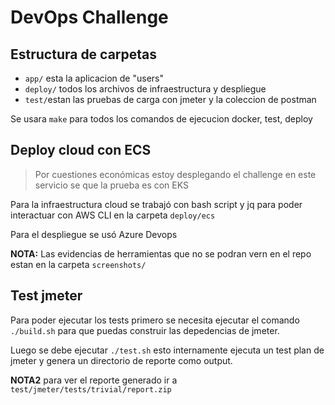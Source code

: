 # DevOps Challenge


## Estructura de carpetas

- `app/` esta la aplicacion de "users" 
- `deploy/` todos los archivos de infraestructura y despliegue
- `test/`estan las pruebas de carga con jmeter y la coleccion de postman 

Se usara `make` para todos los comandos de ejecucion docker, test, deploy 


## Deploy cloud con ECS
> Por cuestiones económicas estoy desplegando el challenge en este servicio se que la prueba es con EKS

Para la infraestructura cloud se trabajó con bash script y jq para poder interactuar con AWS CLI en la carpeta `deploy/ecs`

Para el despliegue se usó Azure Devops 

**NOTA:** Las evidencias de herramientas que no se podran vern en el repo estan en la carpeta `screenshots/`

## Test jmeter

Para poder ejecutar los tests primero se necesita ejecutar el comando `./build.sh` para que puedas construir las depedencias de jmeter.

Luego se debe ejecutar `./test.sh` esto internamente ejecuta un test plan de jmeter y genera un directorio de reporte como output.

**NOTA2** para ver el reporte generado ir a `test/jmeter/tests/trivial/report.zip`




